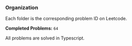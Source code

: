 ### Organization

Each folder is the corresponding problem ID on Leetcode.

**Completed Problems:** `64`

All problems are solved in Typescript.
